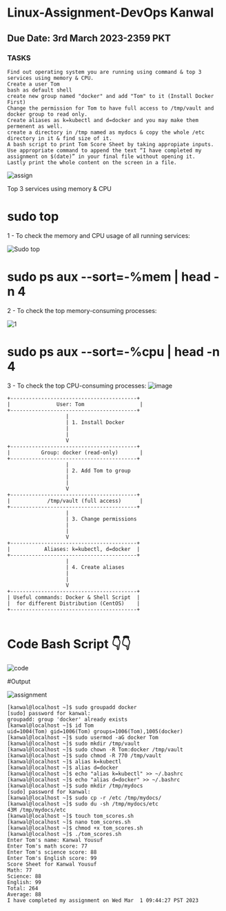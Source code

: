 # Linux-Assignment-DevOps Kanwal
## Due Date: 3rd March 2023-2359 PKT
### TASKS
```
Find out operating system you are running using command & top 3 services using memory & CPU.
Create a user Tom
bash as default shell
create new group named "docker" and add "Tom" to it (Install Docker First)
Change the permission for Tom to have full access to /tmp/vault and docker group to read only.
Create aliases as k=kubectl and d=docker and you may make them permenent as well.
create a directory in /tmp named as mydocs & copy the whole /etc directory in it & find size of it.
A bash script to print Tom Score Sheet by taking appropiate inputs.
Use appropriate command to append the text “I have completed my assignment on $(date)” in your final file without opening it.
Lastly print the whole content on the screen in a file.
```

![assign](https://user-images.githubusercontent.com/83213183/221673238-749ca03b-170e-4e99-ba60-180777098e5a.PNG)

Top 3 services using memory & CPU 

# sudo top
1 - To check the memory and CPU usage of all running services:

![Sudo top](https://user-images.githubusercontent.com/83213183/221676860-c3bde3ee-6afb-4bbd-8c4d-c114208f00c7.PNG)

# sudo ps aux --sort=-%mem | head -n 4
2 - To check the top memory-consuming processes:

![1](https://user-images.githubusercontent.com/83213183/221677325-c6cbd09f-387b-4710-b339-adf1f3fb6f20.PNG)

# sudo ps aux --sort=-%cpu | head -n 4
3 - To check the top CPU-consuming processes:
![image](https://user-images.githubusercontent.com/83213183/221678734-7099a63d-085e-46e0-86ca-6fffb4cd119a.png)

```
+-----------------------------------------+
|               User: Tom                  |
+-----------------------------------------+
                   |
                   | 1. Install Docker
                   |
                   |
                   V
+-----------------------------------------+
|          Group: docker (read-only)       |
+-----------------------------------------+
                   |
                   | 2. Add Tom to group
                   |
                   |
                   V
+-----------------------------------------+
|            /tmp/vault (full access)      |
+-----------------------------------------+
                   |
                   | 3. Change permissions
                   |
                   |
                   V
+-----------------------------------------+
|           Aliases: k=kubectl, d=docker  |
+-----------------------------------------+
                   |
                   | 4. Create aliases
                   |
                   |
                   V
+-----------------------------------------+
| Useful commands: Docker & Shell Script  |
|  for different Distribution (CentOS)    |
+-----------------------------------------+


```
# Code Bash Script 👇👇


![code](https://user-images.githubusercontent.com/83213183/222230045-0216f4fc-9254-4127-91ec-23c4cfb504c4.PNG)

#Output 

![assignment](https://user-images.githubusercontent.com/83213183/222231683-a65f7bf3-3c1a-43c8-b8de-995bd3bc1980.PNG)

```
[kanwal@localhost ~]$ sudo groupadd docker
[sudo] password for kanwal: 
groupadd: group 'docker' already exists
[kanwal@localhost ~]$ id Tom
uid=1004(Tom) gid=1006(Tom) groups=1006(Tom),1005(docker)
[kanwal@localhost ~]$ sudo usermod -aG docker Tom
[kanwal@localhost ~]$ sudo mkdir /tmp/vault
[kanwal@localhost ~]$ sudo chown -R Tom:docker /tmp/vault
[kanwal@localhost ~]$ sudo chmod -R 770 /tmp/vault
[kanwal@localhost ~]$ alias k=kubectl
[kanwal@localhost ~]$ alias d=docker
[kanwal@localhost ~]$ echo "alias k=kubectl" >> ~/.bashrc
[kanwal@localhost ~]$ echo "alias d=docker" >> ~/.bashrc
[kanwal@localhost ~]$ sudo mkdir /tmp/mydocs
[sudo] password for kanwal: 
[kanwal@localhost ~]$ sudo cp -r /etc /tmp/mydocs/
[kanwal@localhost ~]$ sudo du -sh /tmp/mydocs/etc
43M	/tmp/mydocs/etc
[kanwal@localhost ~]$ touch tom_scores.sh
[kanwal@localhost ~]$ nano tom_scores.sh
[kanwal@localhost ~]$ chmod +x tom_scores.sh
[kanwal@localhost ~]$ ./tom_scores.sh
Enter Tom's name: Kanwal Yousuf
Enter Tom's math score: 77
Enter Tom's science score: 88
Enter Tom's English score: 99
Score Sheet for Kanwal Yousuf
Math: 77
Science: 88
English: 99
Total: 264
Average: 88
I have completed my assignment on Wed Mar  1 09:44:27 PST 2023
```



